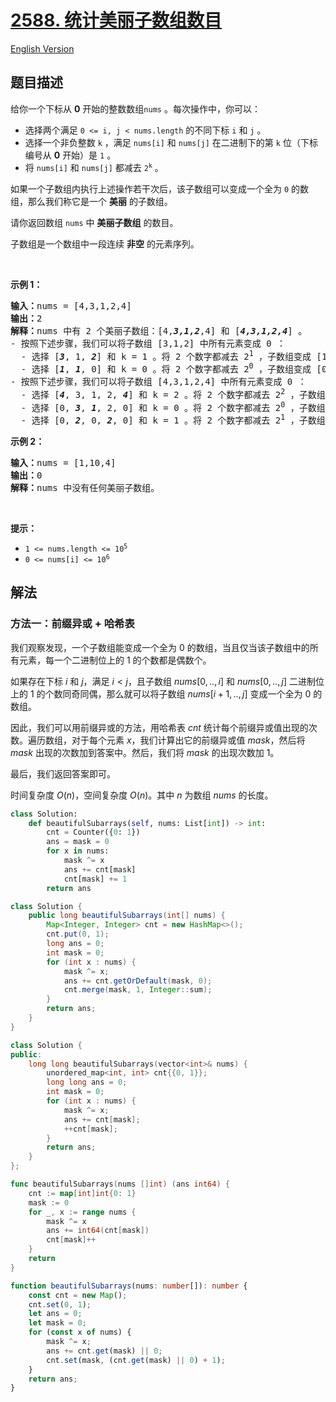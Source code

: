 # [2588. 统计美丽子数组数目](https://leetcode.cn/problems/count-the-number-of-beautiful-subarrays)

[English Version](/solution/2500-2599/2588.Count%20the%20Number%20of%20Beautiful%20Subarrays/README_EN.md)

## 题目描述

<!-- 这里写题目描述 -->

<p>给你一个下标从 <strong>0</strong>&nbsp;开始的整数数组<code>nums</code>&nbsp;。每次操作中，你可以：</p>

<ul>
	<li>选择两个满足&nbsp;<code>0 &lt;= i, j &lt; nums.length</code>&nbsp;的不同下标&nbsp;<code>i</code>&nbsp;和&nbsp;<code>j</code>&nbsp;。</li>
	<li>选择一个非负整数&nbsp;<code>k</code>&nbsp;，满足 <code>nums[i]</code>&nbsp;和 <code>nums[j]</code>&nbsp;在二进制下的第 <code>k</code>&nbsp;位（下标编号从 <strong>0</strong>&nbsp;开始）是 <code>1</code>&nbsp;。</li>
	<li>将 <code>nums[i]</code>&nbsp;和 <code>nums[j]</code>&nbsp;都减去&nbsp;<code>2<sup>k</sup></code>&nbsp;。</li>
</ul>

<p>如果一个子数组内执行上述操作若干次后，该子数组可以变成一个全为 <code>0</code>&nbsp;的数组，那么我们称它是一个 <strong>美丽</strong>&nbsp;的子数组。</p>

<p>请你返回数组 <code>nums</code>&nbsp;中 <strong>美丽子数组</strong>&nbsp;的数目。</p>

<p>子数组是一个数组中一段连续 <strong>非空</strong>&nbsp;的元素序列。</p>

<p>&nbsp;</p>

<p><strong>示例 1：</strong></p>

<pre>
<b>输入：</b>nums = [4,3,1,2,4]
<b>输出：</b>2
<b>解释：</b>nums 中有 2 个美丽子数组：[4,<em><strong>3,1,2</strong></em>,4] 和 [<em><strong>4,3,1,2,4</strong></em>] 。
- 按照下述步骤，我们可以将子数组 [3,1,2] 中所有元素变成 0 ：
  - 选择 [<em><strong>3</strong></em>, 1, <em><strong>2</strong></em>] 和 k = 1 。将 2 个数字都减去 2<sup>1</sup> ，子数组变成 [1, 1, 0] 。
  - 选择 [<em><strong>1</strong></em>, <em><strong>1</strong></em>, 0] 和 k = 0 。将 2 个数字都减去 2<sup>0</sup> ，子数组变成 [0, 0, 0] 。
- 按照下述步骤，我们可以将子数组 [4,3,1,2,4] 中所有元素变成 0 ：
  - 选择 [<em><strong>4</strong></em>, 3, 1, 2, <em><strong>4</strong></em>] 和 k = 2 。将 2 个数字都减去 2<sup>2</sup> ，子数组变成 [0, 3, 1, 2, 0] 。
  - 选择 [0, <em><strong>3</strong></em>, <em><strong>1</strong></em>, 2, 0] 和 k = 0 。将 2 个数字都减去 2<sup>0</sup> ，子数组变成 [0, 2, 0, 2, 0] 。
  - 选择 [0, <em><strong>2</strong></em>, 0, <em><strong>2</strong></em>, 0] 和 k = 1 。将 2 个数字都减去 2<sup>1</sup> ，子数组变成 [0, 0, 0, 0, 0] 。
</pre>

<p><strong>示例 2：</strong></p>

<pre>
<b>输入：</b>nums = [1,10,4]
<b>输出：</b>0
<b>解释：</b>nums 中没有任何美丽子数组。
</pre>

<p>&nbsp;</p>

<p><strong>提示：</strong></p>

<ul>
	<li><code>1 &lt;= nums.length &lt;= 10<sup>5</sup></code></li>
	<li><code>0 &lt;= nums[i] &lt;= 10<sup>6</sup></code></li>
</ul>

## 解法

### 方法一：前缀异或 + 哈希表

我们观察发现，一个子数组能变成一个全为 $0$ 的数组，当且仅当该子数组中的所有元素，每一个二进制位上的 $1$ 的个数都是偶数个。

如果存在下标 $i$ 和 $j$，满足 $i \lt j$，且子数组 $nums[0,..,i]$ 和 $nums[0,..,j]$ 二进制位上的 $1$ 的个数同奇同偶，那么就可以将子数组 $nums[i + 1,..,j]$ 变成一个全为 $0$ 的数组。

因此，我们可以用前缀异或的方法，用哈希表 $cnt$ 统计每个前缀异或值出现的次数。遍历数组，对于每个元素 $x$，我们计算出它的前缀异或值 $mask$，然后将 $mask$ 出现的次数加到答案中。然后，我们将 $mask$ 的出现次数加 $1$。

最后，我们返回答案即可。

时间复杂度 $O(n)$，空间复杂度 $O(n)$。其中 $n$ 为数组 $nums$ 的长度。

<!-- tabs:start -->

```python
class Solution:
    def beautifulSubarrays(self, nums: List[int]) -> int:
        cnt = Counter({0: 1})
        ans = mask = 0
        for x in nums:
            mask ^= x
            ans += cnt[mask]
            cnt[mask] += 1
        return ans
```

```java
class Solution {
    public long beautifulSubarrays(int[] nums) {
        Map<Integer, Integer> cnt = new HashMap<>();
        cnt.put(0, 1);
        long ans = 0;
        int mask = 0;
        for (int x : nums) {
            mask ^= x;
            ans += cnt.getOrDefault(mask, 0);
            cnt.merge(mask, 1, Integer::sum);
        }
        return ans;
    }
}
```

```cpp
class Solution {
public:
    long long beautifulSubarrays(vector<int>& nums) {
        unordered_map<int, int> cnt{{0, 1}};
        long long ans = 0;
        int mask = 0;
        for (int x : nums) {
            mask ^= x;
            ans += cnt[mask];
            ++cnt[mask];
        }
        return ans;
    }
};
```

```go
func beautifulSubarrays(nums []int) (ans int64) {
	cnt := map[int]int{0: 1}
	mask := 0
	for _, x := range nums {
		mask ^= x
		ans += int64(cnt[mask])
		cnt[mask]++
	}
	return
}
```

```ts
function beautifulSubarrays(nums: number[]): number {
    const cnt = new Map();
    cnt.set(0, 1);
    let ans = 0;
    let mask = 0;
    for (const x of nums) {
        mask ^= x;
        ans += cnt.get(mask) || 0;
        cnt.set(mask, (cnt.get(mask) || 0) + 1);
    }
    return ans;
}
```

<!-- tabs:end -->

<!-- end -->
